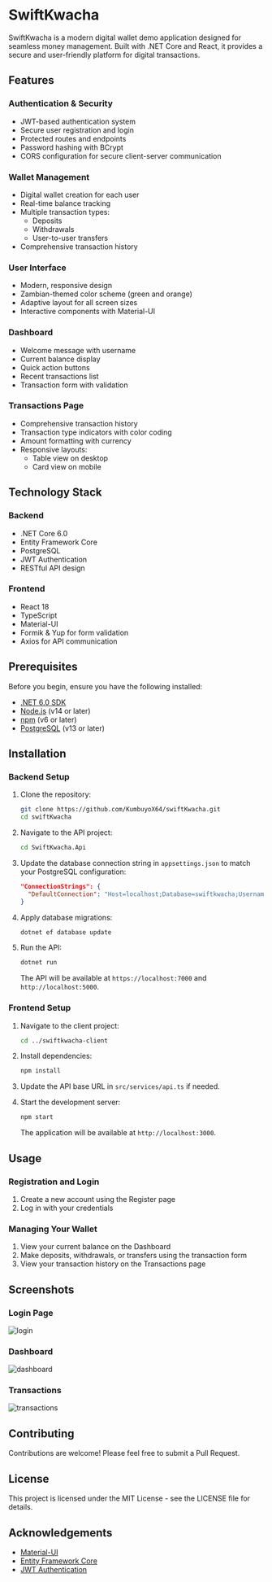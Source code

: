 # SwiftKwacha

SwiftKwacha is a modern digital wallet demo application designed for seamless money management. Built with .NET Core and React, it provides a secure and user-friendly platform for digital transactions.


## Features

### Authentication & Security
- JWT-based authentication system
- Secure user registration and login
- Protected routes and endpoints
- Password hashing with BCrypt
- CORS configuration for secure client-server communication

### Wallet Management
- Digital wallet creation for each user
- Real-time balance tracking
- Multiple transaction types:
  - Deposits
  - Withdrawals
  - User-to-user transfers
- Comprehensive transaction history

### User Interface
- Modern, responsive design
- Zambian-themed color scheme (green and orange)
- Adaptive layout for all screen sizes
- Interactive components with Material-UI

### Dashboard
- Welcome message with username
- Current balance display
- Quick action buttons
- Recent transactions list
- Transaction form with validation

### Transactions Page
- Comprehensive transaction history
- Transaction type indicators with color coding
- Amount formatting with currency
- Responsive layouts:
  - Table view on desktop
  - Card view on mobile

## Technology Stack

### Backend
- .NET Core 6.0
- Entity Framework Core
- PostgreSQL
- JWT Authentication
- RESTful API design

### Frontend
- React 18
- TypeScript
- Material-UI
- Formik & Yup for form validation
- Axios for API communication

## Prerequisites

Before you begin, ensure you have the following installed:
- [.NET 6.0 SDK](https://dotnet.microsoft.com/download/dotnet/6.0)
- [Node.js](https://nodejs.org/) (v14 or later)
- [npm](https://www.npmjs.com/) (v6 or later)
- [PostgreSQL](https://www.postgresql.org/download/) (v13 or later)

## Installation

### Backend Setup

1. Clone the repository:
   ```bash
   git clone https://github.com/KumbuyoX64/swiftKwacha.git
   cd swiftKwacha
   ```

2. Navigate to the API project:
   ```bash
   cd SwiftKwacha.Api
   ```

3. Update the database connection string in `appsettings.json` to match your PostgreSQL configuration:
   ```json
   "ConnectionStrings": {
     "DefaultConnection": "Host=localhost;Database=swiftkwacha;Username=your_username;Password=your_password"
   }
   ```

4. Apply database migrations:
   ```bash
   dotnet ef database update
   ```

5. Run the API:
   ```bash
   dotnet run
   ```
   The API will be available at `https://localhost:7000` and `http://localhost:5000`.

### Frontend Setup

1. Navigate to the client project:
   ```bash
   cd ../swiftkwacha-client
   ```

2. Install dependencies:
   ```bash
   npm install
   ```

3. Update the API base URL in `src/services/api.ts` if needed.

4. Start the development server:
   ```bash
   npm start
   ```
   The application will be available at `http://localhost:3000`.

## Usage

### Registration and Login
1. Create a new account using the Register page
2. Log in with your credentials

### Managing Your Wallet
1. View your current balance on the Dashboard
2. Make deposits, withdrawals, or transfers using the transaction form
3. View your transaction history on the Transactions page

## Screenshots

### Login Page
![login](https://github.com/user-attachments/assets/7e83b7c7-0066-48e7-9955-ffcb7fb6f55b)


### Dashboard
![dashboard](https://github.com/user-attachments/assets/62000156-6fa2-4435-bf1a-eb9212a03479)


### Transactions
![transactions](https://github.com/user-attachments/assets/f13daa8c-52bc-4ce9-af8b-9963f85c32c7)


## Contributing

Contributions are welcome! Please feel free to submit a Pull Request.

## License

This project is licensed under the MIT License - see the LICENSE file for details.

## Acknowledgements

- [Material-UI](https://mui.com/)
- [Entity Framework Core](https://docs.microsoft.com/en-us/ef/core/)
- [JWT Authentication](https://jwt.io/)
